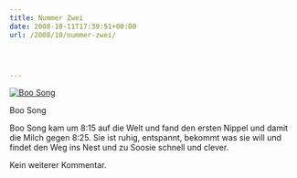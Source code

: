 ```yaml
---
title: Nummer Zwei
date: 2008-10-11T17:39:51+00:00
url: /2008/10/nummer-zwei/




---
```

<div class="flickr">
  <a href="http://www.flickr.com/photos/schreibblogade/2933096037/" title="Boo Song"><img src="//farm4.static.flickr.com/3210/2933096037_3d5fdc6298.jpg" alt="Boo Song" /></a></p>

  <p>
    Boo Song
  </p>
</div>

Boo Song kam um 8:15 auf die Welt und fand den ersten Nippel und damit die Milch gegen 8:25. Sie ist ruhig, entspannt, bekommt was sie will und findet den Weg ins Nest und zu Soosie schnell und clever.

Kein weiterer Kommentar.
